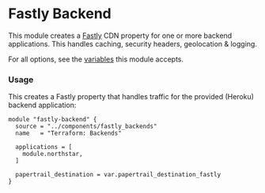 # Fastly Backend

This module creates a [Fastly](http://fastly.com) CDN property for one or more backend applications. This handles caching, security headers, geolocation & logging.

For all options, see the [variables](https://github.com/DoSomething/infrastructure/blob/main/components/fastly_backends/variables.tf) this module accepts.

### Usage

This creates a Fastly property that handles traffic for the provided (Heroku) backend application:

```hcl
module "fastly-backend" {
  source = "../components/fastly_backends"
  name   = "Terraform: Backends"

  applications = [
    module.northstar,
  ]

  papertrail_destination = var.papertrail_destination_fastly
}
```
